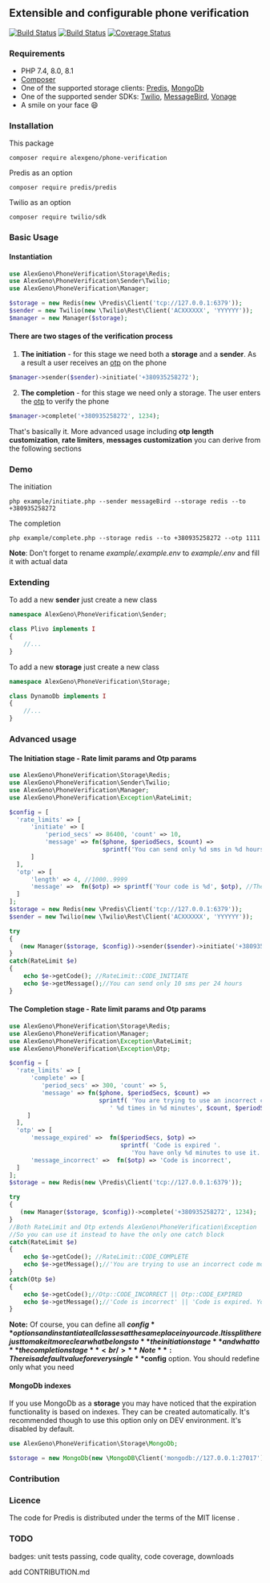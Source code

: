 ## Extensible and configurable phone verification

[![Build Status](https://github.com/alexeygeno/phone-verification-php/workflows/PHPUnit/badge.svg)](https://github.com/squizlabs/PHP_CodeSniffer/actions)
[![Build Status](https://github.com/alexeygeno/phone-verification-php/workflows/CodeSniffer/badge.svg)](https://github.com/squizlabs/PHP_CodeSniffer/actions)
[![Coverage Status](https://coveralls.io/repos/github/alexeygeno/phone-verification-php/badge.svg?branch=main)](https://coveralls.io/github/alexeygeno/phone-verification-php)
### Requirements
- PHP 7.4, 8.0, 8.1
- [ Composer](https://getcomposer.org/)
- One of the supported storage clients: [ Predis](https://github.com/predis/predis), [ MongoDb](https://github.com/mongodb/mongo-php-library)
- One of the supported sender SDKs: [ Twilio](https://github.com/twilio/twilio-php), [ MessageBird](https://github.com/messagebird/php-rest-api), [Vonage ](https://github.com/Vonage/vonage-php-sdk-core)
- A smile on your face :smile:

### Installation
This package
```shell
composer require alexgeno/phone-verification
```
Predis as an option
```shell
composer require predis/predis
```
Twilio as an option
```shell
composer require twilio/sdk
```
### Basic Usage

#### Instantiation
```php
use AlexGeno\PhoneVerification\Storage\Redis;
use AlexGeno\PhoneVerification\Sender\Twilio;
use AlexGeno\PhoneVerification\Manager;

$storage = new Redis(new \Predis\Client('tcp://127.0.0.1:6379'));
$sender = new Twilio(new \Twilio\Rest\Client('ACXXXXXX', 'YYYYYY'));
$manager = new Manager($storage);
```
#### There are two stages of the verification process

1) **The initiation** - for this stage we need both a **storage** and a **sender**. As a result a user receives an [otp](https://en.wikipedia.org/wiki/One-time_password) on the phone
   
```php
$manager->sender($sender)->initiate('+380935258272');
```
2) **The completion** - for this stage we need only a storage. The user enters the [ otp](https://en.wikipedia.org/wiki/One-time_password) to verify the phone
```php
$manager->complete('+380935258272', 1234);
```
That's basically it. More advanced usage including **otp length customization**, **rate limiters**, **messages customization** you can derive from the following sections

### Demo
The initiation
```shell
php example/initiate.php --sender messageBird --storage redis --to +380935258272
```
The completion
```shell
php example/complete.php --storage redis --to +380935258272 --otp 1111
```
**Note**: Don't forget to rename *example/.example.env*   to *example/.env* and fill it with actual data

### Extending
To add a new **sender** just create a new class
```php
namespace AlexGeno\PhoneVerification\Sender;

class Plivo implements I
{ 
    //...
}
```
To add a new **storage** just create a new class
```php
namespace AlexGeno\PhoneVerification\Storage;

class DynamoDb implements I
{ 
    //...
}
```
### Advanced usage
#### The Initiation stage - Rate limit params and Otp params
```php
use AlexGeno\PhoneVerification\Storage\Redis;
use AlexGeno\PhoneVerification\Sender\Twilio;
use AlexGeno\PhoneVerification\Manager;
use AlexGeno\PhoneVerification\Exception\RateLimit;

$config = [
  'rate_limits' => [
      'initiate' => [
          'period_secs' => 86400, 'count' => 10,
          'message' => fn($phone, $periodSecs, $count) => 
                          sprintf('You can send only %d sms in %d hours.', $count, $periodSecs/60/60)
      ]
  ],
  'otp' => [
      'length' => 4, //1000..9999
      'message' =>  fn($otp) => sprintf('Your code is %d', $otp), //The text a user receives
  ]
];
$storage = new Redis(new \Predis\Client('tcp://127.0.0.1:6379'));
$sender = new Twilio(new \Twilio\Rest\Client('ACXXXXXX', 'YYYYYY'));

try
{
   (new Manager($storage, $config))->sender($sender)->initiate('+380935258272');
}
catch(RateLimit $e)
{
    echo $e->getCode(); //RateLimit::CODE_INITIATE
    echo $e->getMessage();//You can send only 10 sms per 24 hours
}
```

#### The Completion stage - Rate limit params and Otp params
```php
use AlexGeno\PhoneVerification\Storage\Redis;
use AlexGeno\PhoneVerification\Manager;
use AlexGeno\PhoneVerification\Exception\RateLimit;
use AlexGeno\PhoneVerification\Exception\Otp;

$config = [
  'rate_limits' => [
      'complete' => [
         'period_secs' => 300, 'count' => 5,
         'message' => fn($phone, $periodSecs, $count) => 
                         sprintf( 'You are trying to use an incorrect code'. 
                            ' %d times in %d minutes', $count, $periodSecs/60)
     ]
  ],
  'otp' => [
      'message_expired' =>  fn($periodSecs, $otp) => 
                               sprintf( 'Code is expired '.
                                  'You have only %d minutes to use it.', $periodSecs/60),
      'message_incorrect' =>  fn($otp) => 'Code is incorrect',
  ]
];
$storage = new Redis(new \Predis\Client('tcp://127.0.0.1:6379'));

try
{    
   (new Manager($storage, $config))->complete('+380935258272', 1234);
}
//Both RateLimit and Otp extends AlexGeno\PhoneVerification\Exception
//So you can use it instead to have the only one catch block
catch(RateLimit $e)
{ 
    echo $e->getCode(); //RateLimit::CODE_COMPLETE
    echo $e->getMessage();//'You are trying to use an incorrect code more than 5 times per 5 minutes'
}
catch(Otp $e)
{ 
    echo $e->getCode();//Otp::CODE_INCORRECT || Otp::CODE_EXPIRED
    echo $e->getMessage();//'Code is incorrect' || 'Code is expired. You have only 5 minutes to use it.'
}
```
**Note:** Of course,  you can define all **$config** options and instantiate all classes at the same place in your code.
It is split here just to make it more clear what belongs to **the initiation stage** and what to **the completion stage**
<br />**Note**: There is a default value for every single **$config** option. You should redefine only what you need

#### MongoDb indexes
If you use MongoDb as a **storage** you may have noticed that the expiration functionality is based on indexes.
They can be created automatically. It's recommended though to use this option only on DEV environment. It's disabled by default.

```php
use AlexGeno\PhoneVerification\Storage\MongoDb;

$storage = new MongoDb(new \MongoDB\Client('mongodb://127.0.0.1:27017'), ['indexes'=> true]);
```

### Contribution

### Licence

The code for Predis is distributed under the terms of the MIT license .

### TODO

badges: unit tests passing, code quality, code coverage, downloads

add CONTRIBUTION.md
